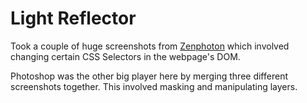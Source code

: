 <h1>Light Reflector</h1>

<p>Took a couple of huge screenshots from <a href="http://zenphoton.com/">Zenphoton</a> which involved changing certain CSS Selectors in the webpage's DOM. </p>

<p>Photoshop was the other big player here by merging three different screenshots together. This involved masking and manipulating layers. </p>